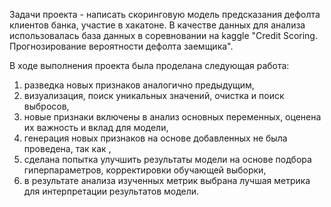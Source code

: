 Задачи проекта - написать скоринговую модель предсказания дефолта клиентов банка, участие в хакатоне.
В качестве данных для анализа использовалась база данных в соревновании на kaggle "Credit Scoring.
Прогнозирование вероятности дефолта заемщика".

В ходе выполнения проекта была проделана следующая работа:
1) разведка новых признаков аналогично предыдущим,
2) визуализация, поиск уникальных значений, очистка и поиск выбросов,
3) новые признаки включены в анализ основных переменных, оценена их важность и вклад для модели, 
4) генерация новых признаков на основе добавленных не была проведена, так как ,
5) сделана попытка улучшить результаты модели на основе подбора гиперпараметров, корректировки обучающей выборки, 
6) в результате анализа изученных метрик выбрана лучшая метрика для интерпретации результатов модели.